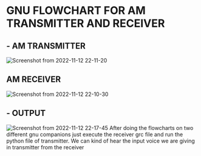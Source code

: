 # GNU FLOWCHART FOR AM TRANSMITTER AND RECEIVER
## - AM TRANSMITTER
![Screenshot from 2022-11-12 22-11-20](https://user-images.githubusercontent.com/92243343/201484829-398f1059-81c0-41bf-b0c7-0e6e9ff2262e.png)
## AM RECEIVER
![Screenshot from 2022-11-12 22-10-30](https://user-images.githubusercontent.com/92243343/201484855-36c575ca-3121-41e9-b487-c0a605fb25cf.png)
## - OUTPUT
![Screenshot from 2022-11-12 22-17-45](https://user-images.githubusercontent.com/92243343/201485166-62cb051b-14a0-4a92-b5f4-61dbe14fcd2e.png)
After doing the flowcharts on two different gnu companions just execute the receiver grc file and run the python file of transmitter. We can kind of hear the input voice we are giving in transmitter from the receiver
